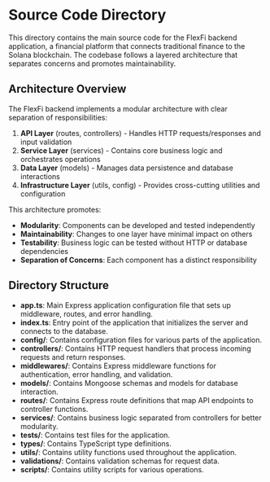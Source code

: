 # Source Code Directory

This directory contains the main source code for the FlexFi backend application, a financial platform that connects traditional finance to the Solana blockchain. The codebase follows a layered architecture that separates concerns and promotes maintainability.

## Architecture Overview

The FlexFi backend implements a modular architecture with clear separation of responsibilities:

1. **API Layer** (routes, controllers) - Handles HTTP requests/responses and input validation
2. **Service Layer** (services) - Contains core business logic and orchestrates operations
3. **Data Layer** (models) - Manages data persistence and database interactions
4. **Infrastructure Layer** (utils, config) - Provides cross-cutting utilities and configuration

This architecture promotes:
- **Modularity**: Components can be developed and tested independently
- **Maintainability**: Changes to one layer have minimal impact on others
- **Testability**: Business logic can be tested without HTTP or database dependencies
- **Separation of Concerns**: Each component has a distinct responsibility

## Directory Structure

- **app.ts**: Main Express application configuration file that sets up middleware, routes, and error handling.
- **index.ts**: Entry point of the application that initializes the server and connects to the database.
- **config/**: Contains configuration files for various parts of the application.
- **controllers/**: Contains HTTP request handlers that process incoming requests and return responses.
- **middlewares/**: Contains Express middleware functions for authentication, error handling, and validation.
- **models/**: Contains Mongoose schemas and models for database interaction.
- **routes/**: Contains Express route definitions that map API endpoints to controller functions.
- **services/**: Contains business logic separated from controllers for better modularity.
- **tests/**: Contains test files for the application.
- **types/**: Contains TypeScript type definitions.
- **utils/**: Contains utility functions used throughout the application.
- **validations/**: Contains validation schemas for request data.
- **scripts/**: Contains utility scripts for various operations. 